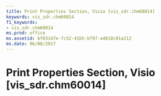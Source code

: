 ```yaml
---
title: Print Properties Section, Visio [vis_sdr.chm60014]
keywords: vis_sdr.chm60014
f1_keywords:
- vis_sdr.chm60014
ms.prod: office
ms.assetid: bf03147e-fc52-41b5-b797-a4818c01a212
ms.date: 06/08/2017
---
```



# Print Properties Section, Visio [vis_sdr.chm60014]

